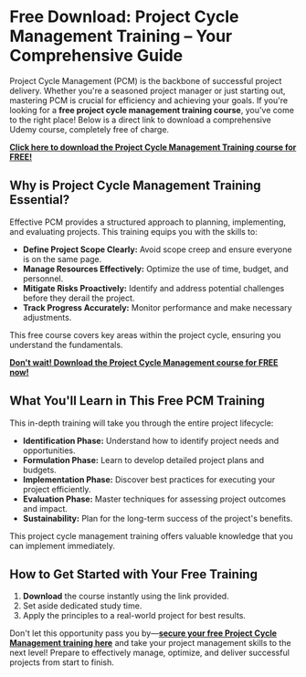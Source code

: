 # Free Download: Project Cycle Management Training – Your Comprehensive Guide

Project Cycle Management (PCM) is the backbone of successful project delivery. Whether you're a seasoned project manager or just starting out, mastering PCM is crucial for efficiency and achieving your goals. If you're looking for a **free project cycle management training course**, you've come to the right place! Below is a direct link to download a comprehensive Udemy course, completely free of charge.

[**Click here to download the Project Cycle Management Training course for FREE!**](https://udemywork.com/project-cycle-management-training)

## Why is Project Cycle Management Training Essential?

Effective PCM provides a structured approach to planning, implementing, and evaluating projects. This training equips you with the skills to:

*   **Define Project Scope Clearly:** Avoid scope creep and ensure everyone is on the same page.
*   **Manage Resources Effectively:** Optimize the use of time, budget, and personnel.
*   **Mitigate Risks Proactively:** Identify and address potential challenges before they derail the project.
*   **Track Progress Accurately:** Monitor performance and make necessary adjustments.

This free course covers key areas within the project cycle, ensuring you understand the fundamentals.

[**Don't wait! Download the Project Cycle Management course for FREE now!**](https://udemywork.com/project-cycle-management-training)

## What You'll Learn in This Free PCM Training

This in-depth training will take you through the entire project lifecycle:

*   **Identification Phase:** Understand how to identify project needs and opportunities.
*   **Formulation Phase:** Learn to develop detailed project plans and budgets.
*   **Implementation Phase:** Discover best practices for executing your project efficiently.
*   **Evaluation Phase:** Master techniques for assessing project outcomes and impact.
*   **Sustainability:** Plan for the long-term success of the project's benefits.

This project cycle management training offers valuable knowledge that you can implement immediately.

## How to Get Started with Your Free Training

1.  **Download** the course instantly using the link provided.
2.  Set aside dedicated study time.
3.  Apply the principles to a real-world project for best results.

Don't let this opportunity pass you by—**[secure your free Project Cycle Management training here](https://udemywork.com/project-cycle-management-training)** and take your project management skills to the next level! Prepare to effectively manage, optimize, and deliver successful projects from start to finish.
